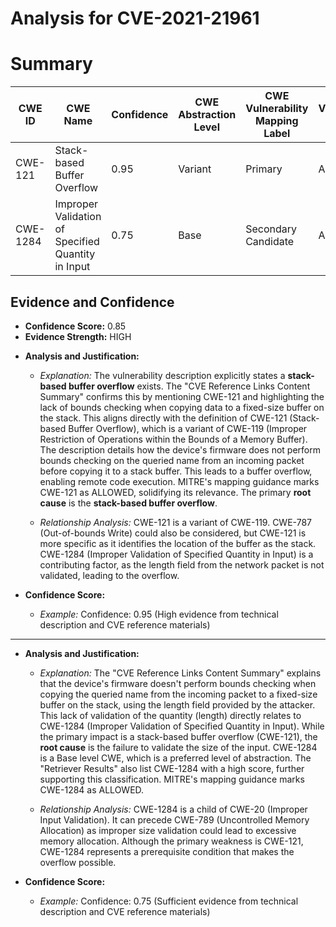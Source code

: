 # Analysis for CVE-2021-21961

# Summary
| CWE ID | CWE Name | Confidence | CWE Abstraction Level | CWE Vulnerability Mapping Label | CWE-Vulnerability Mapping Notes |
|---|---|---|---|---|---|
| CWE-121 | Stack-based Buffer Overflow | 0.95 | Variant | Primary | Allowed |
| CWE-1284 | Improper Validation of Specified Quantity in Input | 0.75 | Base | Secondary Candidate | Allowed |

## Evidence and Confidence

*   **Confidence Score:** 0.85
*   **Evidence Strength:** HIGH

- **Analysis and Justification:**  
  - *Explanation:* The vulnerability description explicitly states a **stack-based buffer overflow** exists. The "CVE Reference Links Content Summary" confirms this by mentioning CWE-121 and highlighting the lack of bounds checking when copying data to a fixed-size buffer on the stack. This aligns directly with the definition of CWE-121 (Stack-based Buffer Overflow), which is a variant of CWE-119 (Improper Restriction of Operations within the Bounds of a Memory Buffer). The description details how the device's firmware does not perform bounds checking on the queried name from an incoming packet before copying it to a stack buffer. This leads to a buffer overflow, enabling remote code execution. MITRE's mapping guidance marks CWE-121 as ALLOWED, solidifying its relevance. The primary **root cause** is the **stack-based buffer overflow**.

  - *Relationship Analysis:* CWE-121 is a variant of CWE-119. CWE-787 (Out-of-bounds Write) could also be considered, but CWE-121 is more specific as it identifies the location of the buffer as the stack. CWE-1284 (Improper Validation of Specified Quantity in Input) is a contributing factor, as the length field from the network packet is not validated, leading to the overflow.

- **Confidence Score:**  
  - *Example:* Confidence: 0.95 (High evidence from technical description and CVE reference materials)

---
- **Analysis and Justification:**  
  - *Explanation:* The "CVE Reference Links Content Summary" explains that the device's firmware doesn't perform bounds checking when copying the queried name from the incoming packet to a fixed-size buffer on the stack, using the length field provided by the attacker. This lack of validation of the quantity (length) directly relates to CWE-1284 (Improper Validation of Specified Quantity in Input). While the primary impact is a stack-based buffer overflow (CWE-121), the **root cause** is the failure to validate the size of the input. CWE-1284 is a Base level CWE, which is a preferred level of abstraction. The "Retriever Results" also list CWE-1284 with a high score, further supporting this classification. MITRE's mapping guidance marks CWE-1284 as ALLOWED.

  - *Relationship Analysis:* CWE-1284 is a child of CWE-20 (Improper Input Validation). It can precede CWE-789 (Uncontrolled Memory Allocation) as improper size validation could lead to excessive memory allocation. Although the primary weakness is CWE-121, CWE-1284 represents a prerequisite condition that makes the overflow possible.

- **Confidence Score:**  
  - *Example:* Confidence: 0.75 (Sufficient evidence from technical description and CVE reference materials)